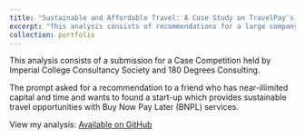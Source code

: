 ```yaml
---
title: "Sustainable and Affordable Travel: A Case Study on TravelPay's BNPL Revolution"
excerpt: "This analysis consists of recommendations for a large company which is experiencing a high turnover rate and is specifically interested in retaining high-performing employees."
collection: portfolio
---
```


This analysis consists of a submission for a Case Competition held by Imperial College Consultancy Society and 180 Degrees Consulting.

The prompt asked for a recommendation to a friend who has near-illimited capital and time and wants to found a start-up which provides sustainable travel opportunities with Buy Now Pay Later (BNPL) services.

View my analysis: [Available on GitHub](https://github.com/martina-torce/data-analytics/tree/main/Preventing%20Turnover%20of%20High-Performing%20Employees)
